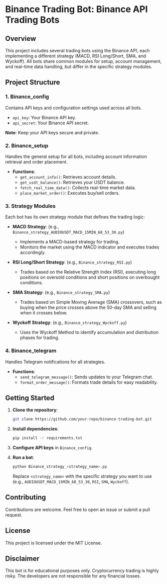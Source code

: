 # Binance Trading Bot: Binance API Trading Bots

## Overview

This project includes several trading bots using the Binance API, each implementing a different strategy (MACD, RSI Long/Short, SMA, and Wyckoff). All bots share common modules for setup, account management, and real-time data handling, but differ in the specific strategy modules.

## Project Structure

### 1. **Binance_config**
Contains API keys and configuration settings used across all bots.

- `api_key`: Your Binance API key.
- `api_secret`: Your Binance API secret.

**Note**: Keep your API keys secure and private.

### 2. **Binance_setup**
Handles the general setup for all bots, including account information retrieval and order placement.

- **Functions**:
  - `get_account_info()`: Retrieves account details.
  - `get_usdt_balance()`: Retrieves your USDT balance.
  - `fetch_real_time_data()`: Collects real-time market data.
  - `place_market_order()`: Executes buy/sell orders.

### 3. **Strategy Modules**
Each bot has its own strategy module that defines the trading logic:

- **MACD Strategy**: (e.g., `Binance_strategy_AUDIOUSDT_MACD_15MIN_68_53_30.py`) 
  - Implements a MACD-based strategy for trading.
  - Monitors the market using the MACD indicator and executes trades accordingly.

- **RSI Long/Short Strategy**: (e.g., `Binance_strategy_RSI.py`)
  - Trades based on the Relative Strength Index (RSI), executing long positions on oversold conditions and short positions on overbought conditions.

- **SMA Strategy**: (e.g., `Binance_strategy_SMA.py`)
  - Trades based on Simple Moving Average (SMA) crossovers, such as buying when the price crosses above the 50-day SMA and selling when it crosses below.

- **Wyckoff Strategy**: (e.g., `Binance_strategy_Wyckoff.py`)
  - Uses the Wyckoff Method to identify accumulation and distribution phases for trading.

### 4. **Binance_telegram**
Handles Telegram notifications for all strategies.

- **Functions**:
  - `send_telegram_message()`: Sends updates to your Telegram chat.
  - `format_order_message()`: Formats trade details for easy readability.

## Getting Started

1. **Clone the repository**:
   ```bash
   git clone https://github.com/your-repo/binance-trading-bot.git
   ```

2. **Install dependencies**:
   ```bash
   pip install -r requirements.txt
   ```

3. **Configure API keys** in `Binance_config`.

4. **Run a bot**:
   ```bash
   python Binance_strategy_<strategy_name>.py
   ```

   Replace `<strategy_name>` with the specific strategy you want to use (e.g., `AUDIOUSDT_MACD_15MIN_68_53_30`, `RSI`, `SMA`, `Wyckoff`).

## Contributing

Contributions are welcome. Feel free to open an issue or submit a pull request.

## License

This project is licensed under the MIT License.

## Disclaimer

This bot is for educational purposes only. Cryptocurrency trading is highly risky. The developers are not responsible for any financial losses.
